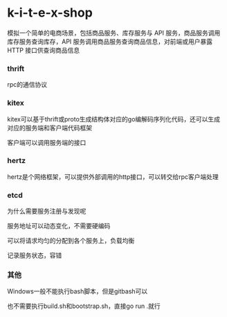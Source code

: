 # k-i-t-e-x-shop

模拟一个简单的电商场景，包括商品服务、库存服务与 API 服务，商品服务调用库存服务查询库存，API 服务调用商品服务查询商品信息，对前端或用户暴露 HTTP 接口供查询商品信息

### thrift

rpc的通信协议

### kitex

kitex可以基于thrift或proto生成结构体对应的go编解码序列化代码，还可以生成对应的服务端和客户端代码框架

客户端可以调用服务端的接口

### hertz

hertz是个网络框架，可以提供外部调用的http接口，可以转交给rpc客户端处理

### etcd

为什么需要服务注册与发现呢

服务地址可以动态变化，不需要硬编码

可以将请求均匀的分配到各个服务上，负载均衡

记录服务状态，容错

### 其他

Windows一般不能执行bash脚本，但是gitbash可以

也不需要执行build.sh和bootstrap.sh，直接go run .就行
